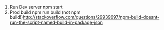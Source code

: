 1. Run Dev server
npm start 
2. Prod build
npm run build 
(not npm build!)http://stackoverflow.com/questions/29939697/npm-build-doesnt-run-the-script-named-build-in-package-json